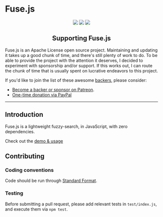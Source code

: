 # Fuse.js

<p align="center">
  <a alt="npm version" href="https://www.npmjs.com/package/fuse.js"><img src="https://badge.fury.io/js/fuse.js.svg"/></a>
  <a alt="Build Status" href="http://travis-ci.org/krisk/Fuse"><img src="https://secure.travis-ci.org/krisk/Fuse.svg?branch=master" /></a>
  <a alt="Join the chat" href="https://gitter.im/fuselib/Lobby?utm_source=badge&utm_medium=badge&utm_campaign=pr-badge&utm_content=badge"><img src="https://badges.gitter.im/fuselib/Lobby.svg"/></a>
</p>

<h2 align="center">Supporting Fuse.js</h2>

Fuse.js is an Apache License open source project. Maintaining and updating it takes up a good chunk of time, and there's still plenty of work to do. To be able to provide the project with the attention it deserves, I decided to experiment with sponsorship and/or support. If this works out, I can route the chunk of time that is usually spent on lucrative endeavors to this project.

If you'd like to join the list of these awesome [backers](https://github.com/krisk/Fuse/blob/master/backers.md), please consider:

- [Become a backer or sponsor on Patreon](https://www.patreon.com/fusejs).
- [One-time donation via PayPal](https://www.paypal.me/kirorisk)
---

## Introduction

Fuse.js is a lightweight fuzzy-search, in JavaScript, with zero dependencies.

Check out the [demo & usage](http://fusejs.io/)

## Contributing

### Coding conventions

Code should be run through [Standard Format](https://www.npmjs.com/package/standard-format).

### Testing

Before submitting a pull request, please add relevant tests in `test/index.js`, and execute them via `npm test`.

